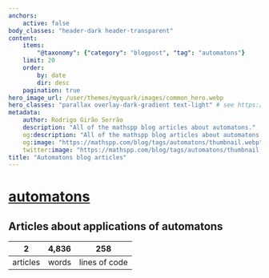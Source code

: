 ```yaml
---
anchors:
    active: false
body_classes: "header-dark header-transparent"
content:
    items:
        "@taxonomy": {"category": "blogpost", "tag": "automatons"}
    limit: 20
    order:
        by: date
        dir: desc
    pagination: true
hero_image_url: /user/themes/myquark/images/common_hero.webp
hero_classes: "parallax overlay-dark-gradient text-light" # see https://demo.getgrav.org/blog-skeleton/blog/hero-classes
metadata:
    author: Rodrigo Girão Serrão
    description: "All of the mathspp blog articles about automatons."
    og:description: "All of the mathspp blog articles about automatons."
    og:image: "https://mathspp.com/blog/tags/automatons/thumbnail.webp"
    twitter:image: "https://mathspp.com/blog/tags/automatons/thumbnail.webp"
title: "Automatons blog articles"
---
```


# <a href="/blog/tags/automatons" class="label label-primary tag-title">automatons</a>


## Articles about applications of automatons



<table class="stats-table">
    <thead>
        <tr>
            <th style="text-align: center;">2</th>
            <th style="text-align: center;">4,836</th>
            <th style="text-align: center;">258</th>
        </tr>
    </thead>
    <tbody>
        <tr>
            <td style="text-align: center;">articles</td>
            <td style="text-align: center;">words</td>
            <td style="text-align: center;">lines of code</td>
        </tr>
    </tbody>
</table>